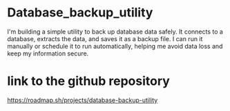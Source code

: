 # Database_backup_utility
I'm building a simple utility to back up database data safely. It connects to a database, extracts the data, and saves it as a backup file. I can run it manually or schedule it to run automatically, helping me avoid data loss and keep my information secure.


# link to the github repository
https://roadmap.sh/projects/database-backup-utility
